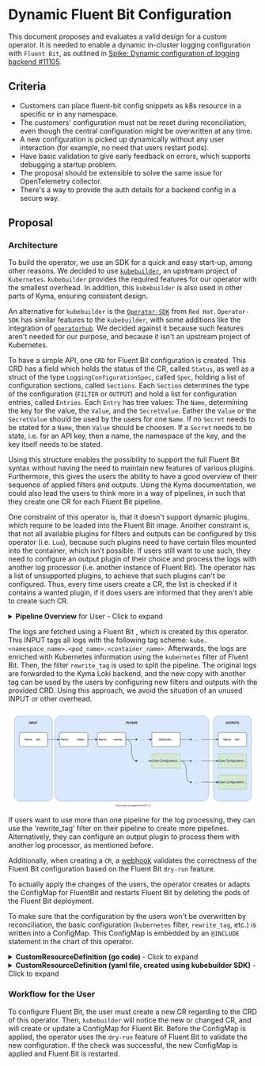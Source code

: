 # Dynamic Fluent Bit Configuration

This document proposes and evaluates a valid design for a custom operator. It is needed to enable a dynamic in-cluster logging configuration with `Fluent Bit`, as outlined in [Spike: Dynamic configuration of logging backend #11105](https://github.com/kyma-project/kyma/issues/11105).

## Criteria
- Customers can place fluent-bit config snippets as k8s resource in a specific or in any namespace.
- The customers' configuration must not be reset during reconciliation, even though the central configuration might be overwritten at any time.
- A new configuration is picked up dynamically without any user interaction (for example, no need that users restart pods).
- Have basic validation to give early feedback on errors, which supports debugging a startup problem.
- The proposal should be extensible to solve the same issue for OpenTelemetry collector.
- There's a way to provide the auth details for a backend config in a secure way.

## Proposal

### Architecture

To build the operator, we use an SDK for a quick and easy start-up, among other reasons. We decided to use [`kubebuilder`](https://github.com/kubernetes-sigs/kubebuilder), an upstream project of `Kubernetes`. `kubebuilder` provides the required features for our operator with the smallest overhead. In addition, this `kubebuilder` is also used in other parts of Kyma, ensuring consistent design.

An alternative for `kubebuilder` is the [`Operator-SDK`](https://github.com/operator-framework/operator-sdk) from `Red Hat`. `Operator-SDK` has similar features to the `kubebuilder`, with some additions like the integration of [`operatorhub`](https://operatorhub.io/). We decided against it because such features aren't needed for our purpose, and because it isn't an upstream project of Kubernetes.

To have a simple API, one `CRD` for Fluent Bit configuration is created. This CRD has a field which holds the status of the CR, called `Status`, as well as a struct of the type `LoggingConfigurationSpec`, called `Spec`, holding a list of configuration sections, called `Sections`. Each `Section` determines the type of the configuration (`FILTER` or `OUTPUT`) and hold a list for configuration entries, called `Entries`. Each `Entry` has tree values: The `Name`, determining the key for the value, the `Value`, and the `SecretValue`. Eather the `Value` or the `SecretValue` should be used by the users for one `Name`. If no `Secret` needs to be stated for a `Name`, then `Value` should be choosen. If a `Secret` needs to be state, i.e. for an API key, then a name, the namespace of the key, and the key itself needs to be stated.

Using this structure enables the possibility to support the full Fluent Bit syntax without having the need to maintain new features of various plugins. Furthermore, this gives the users the ability to have a good overview of their sequence of applied filters and outputs. Using the Kyma documentation, we could also lead the users to think more in a way of pipelines, in such that they create one CR for each Fluent Bit pipeline.

One constraint of this operator is, that it doesn't support dynamic plugins, which require to be loaded into the Fluent Bit image. Another constraint is, that not all available plugins for filters and outputs can be configured by this operator (i.e. `Lua`), because such plugins need to have certain files mounted into the container, which isn't possible. If users still want to use such, they need to configure an output plugin of their choice and process the logs with another log processor (i.e. another instance of Fluent Bit). The operator has a list of unsupported plugins, to achieve that such plugins can't be configured. Thus, every time users create a CR, the list is checked if it contains a wanted plugin, if it does users are informed that they aren't able to create such CR.

<details>
<summary><b>Pipeline Overview</b> for User - Click to expand</summary>

![Thank you](images/fluentbit_CR_overview.svg)
</details>  

The logs are fetched using a Fluent Bit  , which is created by this operator. This INPUT tags all logs with the following tag scheme: `kube.<namespace_name>.<pod_name>.<container_name>`. Afterwards, the logs are enriched with Kubernetes information using the `kubernetes` filter of Fluent Bit. Then, the filter `rewrite_tag` is used to split the pipeline. The original logs are forwarded to the Kyma Loki backend, and the new copy with another tag can be used by the users by configuring new filters and outputs with the provided CRD. Using this approach, we avoid the situation of an unused INPUT or other overhead.

![Fluent Bit Pipeline Architecture](images/fluentbit_dynamic_config.svg)

If users want to use more than one pipeline for the log processing, they can use the 'rewrite_tag' filter on their pipeline to create more pipelines. Alternatively, they can configure an output plugin to process them with another log processor, as mentioned before.

Additionally, when creating a `CR`, a [webhook](https://book.kubebuilder.io/cronjob-tutorial/webhook-implementation.html) validates the correctness of the Fluent Bit configuration based on the Fluent Bit `dry-run` feature.

To actually apply the changes of the users, the operator creates or adapts the ConfigMap for FluentBit and restarts Fluent Bit by deleting the pods of the Fluent Bit deployment.

To make sure that the configuration by the users won't be overwritten by reconciliation, the basic configuration (`kubernetes` filter, `rewrite_tag`, etc.) is written into a ConfigMap. This ConfigMap is embedded by an `@INCLUDE` statement in the chart of this operator.

<details>
  <summary><b>CustomResourceDefinition (go code) </b>- Click to expand</summary>

```go
package v1alpha1

import (
	metav1 "k8s.io/apimachinery/pkg/apis/meta/v1"
)

// EDIT THIS FILE!  THIS IS SCAFFOLDING FOR YOU TO OWN!
// NOTE: json tags are required.  Any new fields you add must have json tags for the fields to be serialized.

// LoggingConfigurationSpec defines the desired state of LoggingConfiguration
type LoggingConfigurationSpec struct {
	Sections []Section `json:"sections,omitempty"`
}

type Section struct {
	Type    string  `json:"type,omitempty"`
	Entries []Entry `json:"entries,omitempty"`
}

type Entry struct {
	Name        string      `json:"name,omitempty"`
	Value       string      `json:"value,omitempty"`
	SecretValue SecretValue `json:"secretValue,omitempty"`
}

type SecretValue struct {
	Name      string `json:"name,omitempty"`
	Namespace string `json:"namespace,omitempty"`
	Key       string `json:"key,omitempty"`
}

// LoggingConfigurationStatus defines the observed state of LoggingConfiguration
type LoggingConfigurationStatus struct {
	// INSERT ADDITIONAL STATUS FIELD - define observed state of cluster
	// Important: Run "make" to regenerate code after modifying this file
}

//+kubebuilder:object:root=true
//+kubebuilder:subresource:status

// LoggingConfiguration is the Schema for the loggingconfigurations API
type LoggingConfiguration struct {
	metav1.TypeMeta   `json:",inline"`
	metav1.ObjectMeta `json:"metadata,omitempty"`

	Spec   LoggingConfigurationSpec   `json:"spec,omitempty"`
	Status LoggingConfigurationStatus `json:"status,omitempty"`
}

//+kubebuilder:object:root=true

// LoggingConfigurationList contains a list of LoggingConfiguration
type LoggingConfigurationList struct {
	metav1.TypeMeta `json:",inline"`
	metav1.ListMeta `json:"metadata,omitempty"`
	Items           []LoggingConfiguration `json:"items"`
}

func init() {
	SchemeBuilder.Register(&LoggingConfiguration{}, &LoggingConfigurationList{})
}
```
</details>


<details>
  <summary><b>CustomResourceDefinition (yaml file, created using kubebuilder SDK)</b> - Click to expand</summary>

```yaml
---
apiVersion: apiextensions.k8s.io/v1
kind: CustomResourceDefinition
metadata:
  annotations:
    controller-gen.kubebuilder.io/version: v0.4.1
  creationTimestamp: null
  name: loggingconfigurations.telemetry.kyma-project.io
spec:
  group: telemetry.kyma-project.io
  names:
    kind: LoggingConfiguration
    listKind: LoggingConfigurationList
    plural: loggingconfigurations
    singular: loggingconfiguration
  scope: Namespaced
  versions:
  - name: v1alpha1
    schema:
      openAPIV3Schema:
        description: LoggingConfiguration is the Schema for the loggingconfigurations
          API
        properties:
          apiVersion:
            description: 'APIVersion defines the versioned schema of this representation
              of an object. Servers should convert recognized schemas to the latest
              internal value, and may reject unrecognized values. More info: https://git.k8s.io/community/contributors/devel/sig-architecture/api-conventions.md#resources'
            type: string
          kind:
            description: 'Kind is a string value representing the REST resource this
              object represents. Servers may infer this from the endpoint the client
              submits requests to. Cannot be updated. In CamelCase. More info: https://git.k8s.io/community/contributors/devel/sig-architecture/api-conventions.md#types-kinds'
            type: string
          metadata:
            type: object
          spec:
            description: LoggingConfigurationSpec defines the desired state of LoggingConfiguration
            properties:
              sections:
                items:
                  properties:
                    entries:
                      items:
                        properties:
                          name:
                            type: string
                          secretValue:
                            properties:
                              key:
                                type: string
                              name:
                                type: string
                              namespace:
                                type: string
                            type: object
                          value:
                            type: string
                        type: object
                      type: array
                    type:
                      type: string
                  type: object
                type: array
            type: object
          status:
            description: LoggingConfigurationStatus defines the observed state of
              LoggingConfiguration
            type: object
        type: object
    served: true
    storage: true
    subresources:
      status: {}
status:
  acceptedNames:
    kind: ""
    plural: ""
  conditions: []
  storedVersions: []
```
</details>

 

### Workflow for the User

To configure Fluent Bit, the user must create a new CR regarding to the CRD of this operator. Then, `kubebuilder` will notice the new or changed CR, and will create or update a ConfigMap for Fluent Bit. Before the ConfigMap is applied, the operator uses the `dry-run` feature of Fluent Bit to validate the new configuration. If the check was successful, the new ConfigMap is applied and Fluent Bit is restarted.
